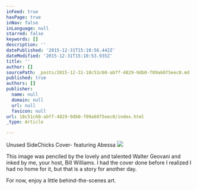 ```yaml
---
inFeed: true
hasPage: true
inNav: false
inLanguage: null
starred: false
keywords: []
description: ''
datePublished: '2015-12-31T15:10:56.442Z'
dateModified: '2015-12-31T15:10:53.935Z'
title: ''
author: []
sourcePath: _posts/2015-12-31-18c51c60-abff-4829-9db0-f09a6075eec0.md
published: true
authors: []
publisher:
  name: null
  domain: null
  url: null
  favicon: null
url: 18c51c60-abff-4829-9db0-f09a6075eec0/index.html
_type: Article

---
```

Unused SideChicks Cover- featuring Abessa
![](https://s3-us-west-2.amazonaws.com/the-grid-img/p/f6e5b1ffb7928372369d8fff5d7758bbe1f0a1f9.png)

This image was penciled by the lovely and talented Walter Geovani and inked by me, your host, Bill Williams. I had the cover done before I realized I had no home for it, but that is a story for another day.

For now, enjoy a little behind-the-scenes art.